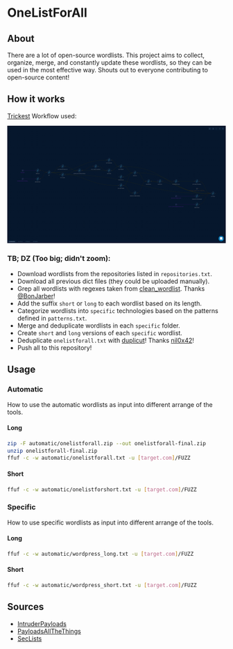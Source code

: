 # OneListForAll

## About 

There are a lot of open-source wordlists. This project aims to collect, organize, merge, and constantly update these wordlists, so they can be used in the most effective way. Shouts out to everyone contributing to open-source content!

## How it works

[Trickest](https://trickest.com) Workflow used:

![Trickest Workflow - OneListForAll](workflow.png "Trickest Workflow - OneListForAll")

### TB; DZ (Too big; didn't zoom):
- Download wordlists from the repositories listed in `repositories.txt`.
- Download all previous dict files (they could be uploaded manually).
- Grep all wordlists with regexes taken from [clean_wordlist](https://github.com/BonJarber/SecUtils/tree/master/clean_wordlist). Thanks [@BonJarber](https://github.com/BonJarber/)!
- Add the suffix `short` or `long` to each wordlist based on its length.
- Categorize wordlists into `specific` technologies based on the patterns defined in `patterns.txt`.
- Merge and deduplicate wordlists in each `specific` folder.
- Create `short` and `long` versions of each `specific` wordlist.
- Deduplicate ```onelistforall.txt``` with [duplicut](https://github.com/nil0x42/duplicut)! Thanks [nil0x42](https://github.com/nil0x42)!
- Push all to this repository!


## Usage

### Automatic

How to use the automatic wordlists as input into different arrange of the tools.

#### Long

```bash
zip -F automatic/onelistforall.zip --out onelistforall-final.zip
unzip onelistforall-final.zip 
ffuf -c -w automatic/onelistforall.txt -u [target.com]/FUZZ
```

#### Short

```bash
ffuf -c -w automatic/onelistforshort.txt -u [target.com]/FUZZ
```

### Specific

How to use specific wordlists as input into different arrange of the tools.

#### Long

```bash
ffuf -c -w automatic/wordpress_long.txt -u [target.com]/FUZZ
```

#### Short

```bash
ffuf -c -w automatic/wordpress_short.txt -u [target.com]/FUZZ
```

## Sources

- [IntruderPayloads](https://github.com/1N3/IntruderPayloads.git)
- [PayloadsAllTheThings](https://github.com/swisskyrepo/PayloadsAllTheThings.git)
- [SecLists](https://github.com/danielmiessler/SecLists.git)
